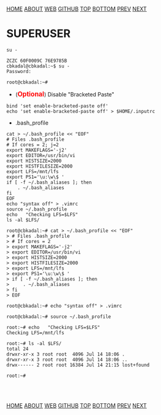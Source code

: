 ---
---

[HOME](index.md)
[ABOUT](README.md)
[WEB](https://osp4diss.vlsm.org/)
[GITHUB](/https://github.com/os2xx/osp4diss)
[TOP](#)
[BOTTOM](#endofpage)
[PREV](osp-108.md)
[NEXT](index.md#idx03)

# SUPERUSER

```
su -

```

```
ZCZC 60F0009C 76E9785B
cbkadal@cbkadal:~$ su -
Password: 

root@cbkadal:~# 

```

* (<span style="color:red; font-weight:bold; font-size:larger;">Optional</span>) Disable "Bracketed Paste"

```
bind 'set enable-bracketed-paste off'
echo 'set enable-bracketed-paste off' > $HOME/.inputrc

```

* .bash_profile

```
cat > ~/.bash_profile << "EOF"
# Files .bash_profile
# If cores = 2; j=2
export MAKEFLAGS='-j2'
export EDITOR=/usr/bin/vi
export HISTSIZE=2000
export HISTFILESIZE=2000
export LFS=/mnt/lfs
export PS1='\u:\w\$ '
if [ -f ~/.bash_aliases ]; then
    . ~/.bash_aliases
fi
EOF
echo "syntax off" > .vimrc
source ~/.bash_profile
echo   "Checking LFS=$LFS"
ls -al $LFS/

```

```
root@cbkadal:~# cat > ~/.bash_profile << "EOF"
> # Files .bash_profile
> # If cores = 2
> export MAKEFLAGS='-j2'
> export EDITOR=/usr/bin/vi
> export HISTSIZE=2000
> export HISTFILESIZE=2000
> export LFS=/mnt/lfs
> export PS1='\u:\w\$ '
> if [ -f ~/.bash_aliases ]; then
>     . ~/.bash_aliases
> fi
> EOF

root@cbkadal:~# echo "syntax off" > .vimrc

root@cbkadal:~# source ~/.bash_profile

root:~# echo   "Checking LFS=$LFS"
Checking LFS=/mnt/lfs

root:~# ls -al $LFS/
total 24
drwxr-xr-x 3 root root  4096 Jul 14 18:06 .
drwxr-xr-x 3 root root  4096 Jul 14 18:06 ..
drwx------ 2 root root 16384 Jul 14 21:15 lost+found

root:~# 

```

<br id="endofpage"><br>

[HOME](index.md)
[ABOUT](README.md)
[WEB](https://osp4diss.vlsm.org/)
[GITHUB](/https://github.com/os2xx/osp4diss)
[TOP](#)
[BOTTOM](#endofpage)
[PREV](osp-108.md)
[NEXT](index.md#idx03)
<br>

